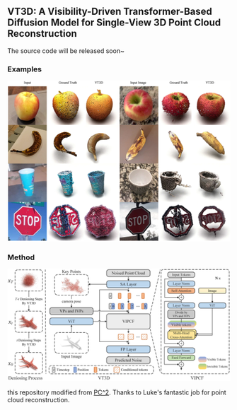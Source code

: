 ## VT3D: A Visibility-Driven Transformer-Based Diffusion Model for Single-View 3D Point Cloud Reconstruction

The source code will be released soon~

### Examples
![examples](./assets/examples.png)

### Method
![architecture](./assets/architecture.png)

this repository modified from [PC^2](https://github.com/lukemelas/projection-conditioned-point-cloud-diffusion).
Thanks to Luke's fantastic job for point cloud reconstruction. 